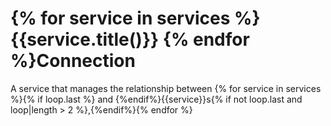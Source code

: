 # {% for service in services %}{{service.title()}} {% endfor %}Connection

A service that manages the relationship between {% for service in services %}{% if loop.last %} and {%endif%}{{service}}s{% if not loop.last and loop|length > 2 %},{%endif%}{% endfor %}
